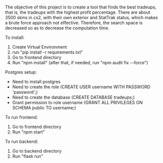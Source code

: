 The objective of this project is to create a tool that finds the best tradeups, that is, the tradeups with the highest profit percentage.
There are about 3500 skins in cs2, with their own exterior and StatTrak status, which makes a brute force approach not effective.
Therefore, the search space is decreased so as to decrease the computation time.

To install:

1. Create Virtual Environment
2. run "pip install -r requirements.txt"
5. Go to frontend directory
6. Run "npm install" (after that, if needed, run "npm audit fix --force")

Postgres setup:
- Need to install postgres
- Need to create the role (CREATE USER username WITH PASSWORD 'password';)
- Need to create the database (CREATE DATABASE tradeups;)
- Grant permission to role username (GRANT ALL PRIVILEGES ON SCHEMA public TO username;)

To run frontend:

1. Go to frontend directory
2. Run "npm start"

To run backend:
1. Go to backend directory
2. Run "flask run"